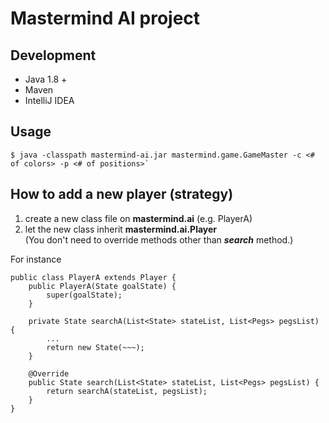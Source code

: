 # Mastermind AI project
## Development
- Java 1.8 +
- Maven
- IntelliJ IDEA

## Usage
    $ java -classpath mastermind-ai.jar mastermind.game.GameMaster -c <# of colors> -p <# of positions>` 
    
## How to add a new player (strategy)
1. create a new class file on **mastermind.ai** (e.g. PlayerA)
2. let the new class inherit **mastermind.ai.Player**  
(You don't need to override methods other than ***search*** method.)

For instance
```
public class PlayerA extends Player {
    public PlayerA(State goalState) {
        super(goalState);
    }
    
    private State searchA(List<State> stateList, List<Pegs> pegsList) {
        ...
        return new State(~~~);
    }

    @Override
    public State search(List<State> stateList, List<Pegs> pegsList) {
        return searchA(stateList, pegsList);
    }
}
```
